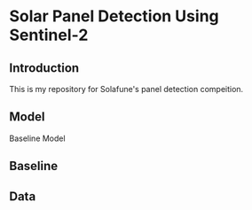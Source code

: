 # Solar Panel Detection Using Sentinel-2

## Introduction
This is my repository for Solafune's panel detection compeition.

## Model

Baseline Model


## Baseline

## Data